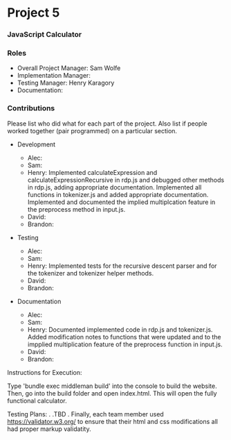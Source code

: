 # Project 5
### JavaScript Calculator

### Roles
* Overall Project Manager: Sam Wolfe
* Implementation Manager: 
* Testing Manager: Henry Karagory
* Documentation: 

### Contributions
Please list who did what for each part of the project.
Also list if people worked together (pair programmed) on a particular section.

* Development
  * Alec: 
  * Sam: 
  * Henry: Implemented calculateExpression and calculateExpressionRecursive in rdp.js and debugged other methods in rdp.js, adding appropriate documentation.  Implemented all functions in tokenizer.js and added appropriate documentation.  Implemented and documented the implied multiplcation feature in the preprocess method in input.js.
  * David: 
  * Brandon: 

* Testing
  * Alec: 
  * Sam: 
  * Henry: Implemented tests for the recursive descent parser and for the tokenizer and tokenizer helper methods.
  * David: 
  * Brandon: 
  
* Documentation
  * Alec: 
  * Sam: 
  * Henry: Documented implemented code in rdp.js and tokenizer.js.  Added modification notes to functions that were updated  and to the impplied multiplication feature of the preprocess function in input.js.  
  * David: 
  * Brandon: 
  
Instructions for Execution:

Type 'bundle exec middleman build' into the console to build the website. Then, go into the build folder and open index.html. This will open the fully functional calculator. 

Testing Plans: 
.
.TBD
.
Finally, each team member used https://validator.w3.org/ to ensure that their html and css modifications all had proper markup validatity.
